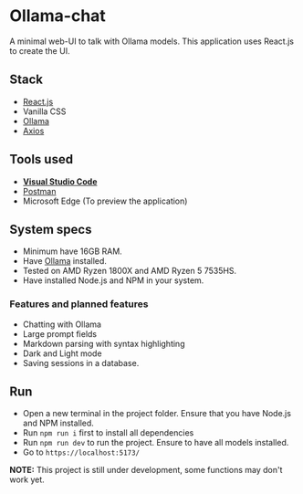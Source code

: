 # Ollama-chat
A minimal web-UI to talk with Ollama models. This application uses React.js to create the UI.

## Stack

- [React.js](https://react.dev)
- Vanilla CSS
- [Ollama](https://ollama.com)
- [Axios](https://axios-http.com/)

## Tools used

- [**Visual Studio Code**](https://code.visualstudio.com/Download)
- [Postman](https://www.postman.com/downloads/)
- Microsoft Edge (To preview the application)

## System specs

- Minimum have 16GB RAM.
- Have [Ollama](https://ollama.com/download) installed.
- Tested on AMD Ryzen 1800X and AMD Ryzen 5 7535HS.
- Have installed Node.js and NPM in your system.

###  Features and planned features

- Chatting with Ollama
- Large prompt fields
- Markdown parsing with syntax highlighting
- Dark and Light mode
- Saving sessions in a database.

## Run

- Open a new terminal in the project folder. Ensure that you have Node.js and NPM installed.
- Run `npm run i` first to install all dependencies
- Run `npm run dev` to run the project. Ensure to have all models installed.
- Go to `https://localhost:5173/`

**NOTE:** This project is still under development, some functions may don't work yet.
